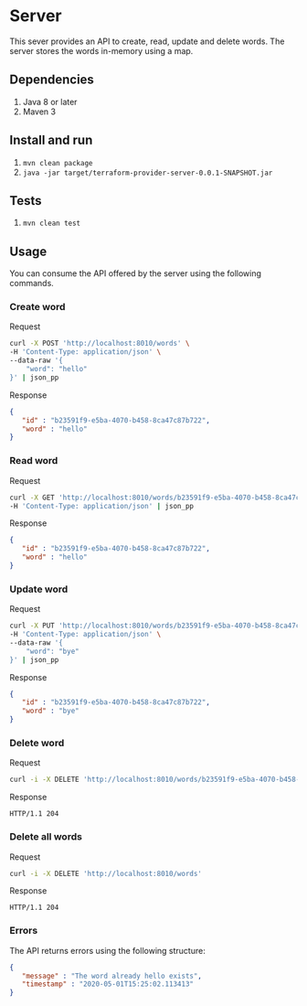 # Server

This sever provides an API to create, read, update and delete words.
The server stores the words in-memory using a map.

## Dependencies

1. Java 8 or later
1. Maven 3

## Install and run

1. `mvn clean package`
1. `java -jar target/terraform-provider-server-0.0.1-SNAPSHOT.jar`

## Tests

1. `mvn clean test`

## Usage

You can consume the API offered by the server using the following commands.

### Create word

Request

```bash
curl -X POST 'http://localhost:8010/words' \
-H 'Content-Type: application/json' \
--data-raw '{
	"word": "hello"
}' | json_pp
```

Response

```json
{
   "id" : "b23591f9-e5ba-4070-b458-8ca47c87b722",
   "word" : "hello"
}
```

### Read word

Request

```bash
curl -X GET 'http://localhost:8010/words/b23591f9-e5ba-4070-b458-8ca47c87b722' \
-H 'Content-Type: application/json' | json_pp
```

Response

```json
{
   "id" : "b23591f9-e5ba-4070-b458-8ca47c87b722",
   "word" : "hello"
}
```

### Update word

Request

```bash
curl -X PUT 'http://localhost:8010/words/b23591f9-e5ba-4070-b458-8ca47c87b722' \
-H 'Content-Type: application/json' \
--data-raw '{
	"word": "bye"
}' | json_pp
```

Response

```json
{
   "id" : "b23591f9-e5ba-4070-b458-8ca47c87b722",
   "word" : "bye"
}
```

### Delete word

Request

```bash
curl -i -X DELETE 'http://localhost:8010/words/b23591f9-e5ba-4070-b458-8ca47c87b722'
```

Response

```http
HTTP/1.1 204
```

### Delete all words

Request

```bash
curl -i -X DELETE 'http://localhost:8010/words'
```

Response

```http
HTTP/1.1 204
```

### Errors

The API returns errors using the following structure:

```json
{
   "message" : "The word already hello exists",
   "timestamp" : "2020-05-01T15:25:02.113413"
}
```

